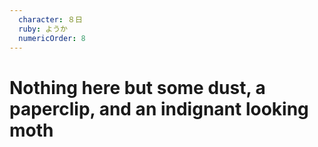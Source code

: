 ```yaml
---
  character: ８日 
  ruby: ようか
  numericOrder: 8
---
```


# Nothing here but some dust, a paperclip, and an indignant looking moth
